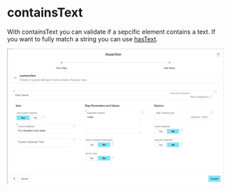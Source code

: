 # containsText

With containsText you can validate if a sepcific element contains a text. If you want to fully match a string you can use [hasText](./has-text).

![Interface of containsText step](./img/contains_text.png)

